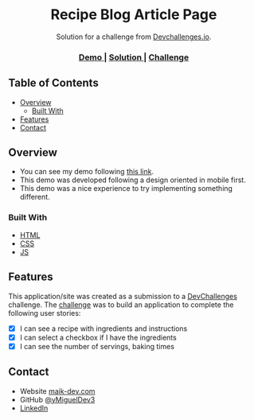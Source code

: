 <h1 align="center">Recipe Blog Article Page</h1>

<div align="center">
   Solution for a challenge from  <a href="http://devchallenges.io" target="_blank">Devchallenges.io</a>.
</div>

<div align="center">
  <h3>
    <a href="https://maik-dev.com/simplesites/recipe-page/index.html">
      Demo
    </a>
    <span> | </span>
    <a href="https://github.com/MiguelDev3/recipe-page">
      Solution
    </a>
    <span> | </span>
    <a href="https://devchallenges.io/challenges/OEKdUZ6xs0h99C38XVht">
      Challenge
    </a>
  </h3>
</div>

<!-- TABLE OF CONTENTS -->

## Table of Contents

- [Overview](#overview)
  - [Built With](#built-with)
- [Features](#features)
- [Contact](#contact)

<!-- OVERVIEW -->

## Overview

<!-- ![screenshot](https://maik-dev.com/simplesites/recipe-page/assets/Screenshot.PNG) -->

- You can see my demo following [this link](https://maik-dev.com/simplesites/recipe-page/index.html).
- This demo was developed following a design oriented in mobile first.
- This demo was a nice experience to try implementing something different.

### Built With

<!-- This section should list any major frameworks that you built your project using. Here are a few examples.-->

- [HTML](https://developer.mozilla.org/es/docs/Web/HTML)
- [CSS](https://developer.mozilla.org/es/docs/Web/CSS)
- [JS](https://developer.mozilla.org/es/docs/Web/JavaScript)

## Features

<!-- List the features of your application or follow the template. Don't share the figma file here :) -->

This application/site was created as a submission to a [DevChallenges](https://devchallenges.io/challenges) challenge. The [challenge](https://devchallenges.io/challenges/TtUjDt19eIHxNQ4n5jps) was to build an application to complete the following user stories:

- [x] I can see a recipe with ingredients and instructions
- [x] I can select a checkbox if I have the ingredients
- [x] I can see the number of servings, baking times

## Contact

- Website [maik-dev.com](https://maik-dev.com/)
- GitHub [@yMiguelDev3](https://github.com/MiguelDev3)
- [LinkedIn](https://www.linkedin.com/in/miguel-eduardo-chacon-callo-582401230/)
